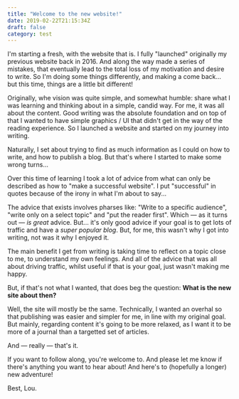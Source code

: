 ```yaml
---
title: "Welcome to the new website!"
date: 2019-02-22T21:15:34Z
draft: false
category: test
---
```


I'm starting a fresh, with the website that is. I fully "launched" originally my previous website back in 2016. And along the way made a series of mistakes, that eventually lead to the total loss of my motivation and desire to write. So I'm doing some things differently, and making a come back... but this time, things are a little bit different! 

Originally, whe vision was quite simple, and somewhat humble: share what I was learning and thinking about in a simple, candid way. For me, it was all about the content. Good writing was the absolute foundation and on top of that I wanted to have simple graphics / UI that didn't get in the way of the reading experience. So I launched a website and started on my journey into writing. 

Naturally, I set about trying to find as much information as I could on how to write, and how to publish a blog. But that's where I started to make some wrong turns...

Over this time of learning I took a lot of advice from what can only be described as how to "make a successful website". I put "successful" in quotes because of the irony in what I'm about to say... 

The advice that exists involves pharses like: "Write to a specific audience", "write only on a select topic" and "put the reader first". Which — as it turns out — _is_ _great_ advice. But... it's only good advice if your goal is to get lots of traffic and have a _super popular blog_. But, for me, this wasn't why I got into writing, not was it why I enjoyed it. 

The main benefit I get from writing is taking time to reflect on a topic close to me, to understand my own feelings. And all of the advice that was all about driving traffic, whilst useful if that is your goal, just wasn't making me happy. 

But, if that's not what I wanted, that does beg the question: **What is the new site about then?**

Well, the site will mostly be the same. Technically, I wanted an overhal so that publishing was easier and simpler for me, in line with my original goal. But mainly, regarding content it's going to be more relaxed, as I want it to be more of a journal than a targetted set of articles. 

And — really — that's it. 

If you want to follow along, you're welcome to. And please let me know if there's anything you want to hear about! And here's to (hopefully a longer) new adventure! 

Best, Lou. 